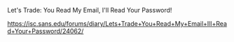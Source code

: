 
Let's Trade: You Read My Email, I'll Read Your Password!

https://isc.sans.edu/forums/diary/Lets+Trade+You+Read+My+Email+Ill+Read+Your+Password/24062/
